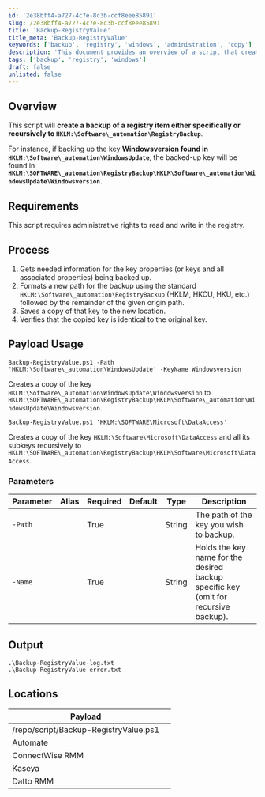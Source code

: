 ```yaml
---
id: '2e38bff4-a727-4c7e-8c3b-ccf8eee85891'
slug: /2e38bff4-a727-4c7e-8c3b-ccf8eee85891
title: 'Backup-RegistryValue'
title_meta: 'Backup-RegistryValue'
keywords: ['backup', 'registry', 'windows', 'administration', 'copy']
description: 'This document provides an overview of a script that creates a backup of a specified registry item either specifically or recursively to a designated backup location in the Windows registry. The script requires administrative rights and ensures that the backup is identical to the original key.'
tags: ['backup', 'registry', 'windows']
draft: false
unlisted: false
---
```


## Overview

This script will **create a backup of a registry item either specifically or recursively to `HKLM:\Software\_automation\RegistryBackup`**.

For instance, if backing up the key **Windowsversion found in** **`HKLM:\Software\_automation\WindowsUpdate`**, the backed-up key will be found in **`HKLM:\SOFTWARE\_automation\RegistryBackup\HKLM\Software\_automation\WindowsUpdate\Windowsversion`**.

## Requirements

This script requires administrative rights to read and write in the registry.

## Process

1. Gets needed information for the key properties (or keys and all associated properties) being backed up.
2. Formats a new path for the backup using the standard `HKLM:\Software\_automation\RegistryBackup` (HKLM, HKCU, HKU, etc.) followed by the remainder of the given origin path.
3. Saves a copy of that key to the new location.
4. Verifies that the copied key is identical to the original key.

## Payload Usage

```
Backup-RegistryValue.ps1 -Path 'HKLM:\Software\_automation\WindowsUpdate' -KeyName Windowsversion
```
Creates a copy of the key `HKLM:\Software\_automation\WindowsUpdate\Windowsversion` to `HKLM:\SOFTWARE\_automation\RegistryBackup\HKLM\Software\_automation\WindowsUpdate\Windowsversion`.

```
Backup-RegistryValue.ps1 'HKLM:\SOFTWARE\Microsoft\DataAccess'
```
Creates a copy of the key `HKLM:\Software\Microsoft\DataAccess` and all its subkeys recursively to `HKLM:\SOFTWARE\_automation\RegistryBackup\HKLM\Software\Microsoft\DataAccess`.

### Parameters

| Parameter      | Alias | Required | Default | Type   | Description                                                                 |
|----------------|-------|----------|---------|--------|-----------------------------------------------------------------------------|
| `-Path`        |       | True     |         | String | The path of the key you wish to backup.                                    |
| `-Name`        |       | True     |         | String | Holds the key name for the desired backup specific key (omit for recursive backup). |

## Output

```
.\Backup-RegistryValue-log.txt
.\Backup-RegistryValue-error.txt
```

## Locations

| Payload                           |                                          |
|-----------------------------------|------------------------------------------|
| /repo/script/Backup-RegistryValue.ps1 |                                          |
| Automate                          |                                          |
| ConnectWise RMM                   |                                          |
| Kaseya                            |                                          |
| Datto RMM                         |                                          |